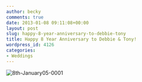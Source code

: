 ```yaml
---
author: becky
comments: true
date: 2013-01-08 09:11:08+00:00
layout: post
slug: happy-8-year-anniversary-to-debbie-tony
title: Happy 8 Year Anniversary to Debbie & Tony!
wordpress_id: 4126
categories:
- Weddings
---
```


![8th-January05-0001](http://www.beckyjenson.com/wp-content/uploads/2013/01/8th-January05-0001.jpg)
